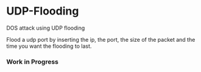 # UDP-Flooding
DOS attack using UDP flooding

Flood a udp port by inserting the ip, the port, the size of the packet and the time you want the flooding to last.

### Work in Progress
